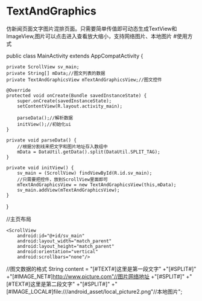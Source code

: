 # TextAndGraphics
仿新闻页面文字图片混排页面。只需要简单传值即可动态生成TextView和ImageView,图片可以点击进入查看放大缩小，支持网络图片、本地图片
#使用方式


public class MainActivity extends AppCompatActivity {

    private ScrollView sv_main;
    private String[] mData;//图文列表的数据
    private TextAndGraphicsView mTextAndGraphicsView;//图文控件
    
    @Override
    protected void onCreate(Bundle savedInstanceState) {
        super.onCreate(savedInstanceState);
        setContentView(R.layout.activity_main);

        parseData();//解析数据
        initView();//初始化ui
    }

    private void parseData() {
        //根据分割线来把文字和图片地址存入数组中
        mData = DataUtil.getData().split(DataUtil.SPLIT_TAG);
    }

    private void initView() {
        sv_main = (ScrollView) findViewById(R.id.sv_main);
        //只需要把控件，放到ScrollView里面即可
        mTextAndGraphicsView = new TextAndGraphicsView(this,mData);
        sv_main.addView(mTextAndGraphicsView);
    }
}

//主页布局
<?xml version="1.0" encoding="utf-8"?>
<RelativeLayout xmlns:android="http://schemas.android.com/apk/res/android"
    xmlns:tools="http://schemas.android.com/tools"
    android:id="@+id/activity_main"
    android:layout_width="match_parent"
    android:layout_height="match_parent"
    tools:context="com.linchuan.textandgraphics.MainActivity">

    <ScrollView
        android:id="@+id/sv_main"
        android:layout_width="match_parent"
        android:layout_height="match_parent"
        android:orientation="vertical"
        android:scrollbars="none"/>
</RelativeLayout>

//图文数据的格式
String content = 
 "[#TEXT#]这里是第一段文字"
+"[#SPLIT#]"
+"[#IMAGE_NET#]http://www.picture.com"//图片网络地址
+"[#SPLIT#]"
+"[#TEXT#]这里是第二段文字"
+"[#SPLIT#]"
+"[#IMAGE_LOCAL#]file:///android_asset/local_picture2.png"//本地图片";
